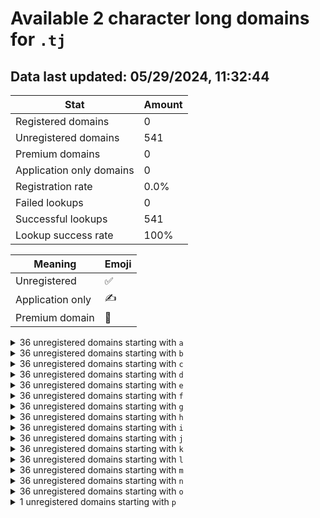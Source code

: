 # Available 2 character long domains for `.tj`

## Data last updated: 05/29/2024, 11:32:44

|Stat|Amount|
|--|--|
|Registered domains|0|
|Unregistered domains|541|
|Premium domains|0|
|Application only domains|0|
|Registration rate|0.0%|
|Failed lookups|0|
|Successful lookups|541|
|Lookup success rate|100%|


|Meaning|Emoji|
|--|--|
|Unregistered|:white_check_mark:|
|Application only|:writing_hand:|
|Premium domain|:gem:|

<details>
<summary>36 unregistered domains starting with <bold><code>a</code></bold></summary>

|Type|Domain|
|--|--|
|:white_check_mark:|`a0.tj`|
|:white_check_mark:|`a1.tj`|
|:white_check_mark:|`a2.tj`|
|:white_check_mark:|`a3.tj`|
|:white_check_mark:|`a4.tj`|
|:white_check_mark:|`a5.tj`|
|:white_check_mark:|`a6.tj`|
|:white_check_mark:|`a7.tj`|
|:white_check_mark:|`a8.tj`|
|:white_check_mark:|`a9.tj`|
|:white_check_mark:|`aa.tj`|
|:white_check_mark:|`ab.tj`|
|:white_check_mark:|`ac.tj`|
|:white_check_mark:|`ad.tj`|
|:white_check_mark:|`ae.tj`|
|:white_check_mark:|`af.tj`|
|:white_check_mark:|`ag.tj`|
|:white_check_mark:|`ah.tj`|
|:white_check_mark:|`ai.tj`|
|:white_check_mark:|`aj.tj`|
|:white_check_mark:|`ak.tj`|
|:white_check_mark:|`al.tj`|
|:white_check_mark:|`am.tj`|
|:white_check_mark:|`an.tj`|
|:white_check_mark:|`ao.tj`|
|:white_check_mark:|`ap.tj`|
|:white_check_mark:|`aq.tj`|
|:white_check_mark:|`ar.tj`|
|:white_check_mark:|`as.tj`|
|:white_check_mark:|`at.tj`|
|:white_check_mark:|`au.tj`|
|:white_check_mark:|`av.tj`|
|:white_check_mark:|`aw.tj`|
|:white_check_mark:|`ax.tj`|
|:white_check_mark:|`ay.tj`|
|:white_check_mark:|`az.tj`|
</details>
<details>
<summary>36 unregistered domains starting with <bold><code>b</code></bold></summary>

|Type|Domain|
|--|--|
|:white_check_mark:|`b0.tj`|
|:white_check_mark:|`b1.tj`|
|:white_check_mark:|`b2.tj`|
|:white_check_mark:|`b3.tj`|
|:white_check_mark:|`b4.tj`|
|:white_check_mark:|`b5.tj`|
|:white_check_mark:|`b6.tj`|
|:white_check_mark:|`b7.tj`|
|:white_check_mark:|`b8.tj`|
|:white_check_mark:|`b9.tj`|
|:white_check_mark:|`ba.tj`|
|:white_check_mark:|`bb.tj`|
|:white_check_mark:|`bc.tj`|
|:white_check_mark:|`bd.tj`|
|:white_check_mark:|`be.tj`|
|:white_check_mark:|`bf.tj`|
|:white_check_mark:|`bg.tj`|
|:white_check_mark:|`bh.tj`|
|:white_check_mark:|`bi.tj`|
|:white_check_mark:|`bj.tj`|
|:white_check_mark:|`bk.tj`|
|:white_check_mark:|`bl.tj`|
|:white_check_mark:|`bm.tj`|
|:white_check_mark:|`bn.tj`|
|:white_check_mark:|`bo.tj`|
|:white_check_mark:|`bp.tj`|
|:white_check_mark:|`bq.tj`|
|:white_check_mark:|`br.tj`|
|:white_check_mark:|`bs.tj`|
|:white_check_mark:|`bt.tj`|
|:white_check_mark:|`bu.tj`|
|:white_check_mark:|`bv.tj`|
|:white_check_mark:|`bw.tj`|
|:white_check_mark:|`bx.tj`|
|:white_check_mark:|`by.tj`|
|:white_check_mark:|`bz.tj`|
</details>
<details>
<summary>36 unregistered domains starting with <bold><code>c</code></bold></summary>

|Type|Domain|
|--|--|
|:white_check_mark:|`c0.tj`|
|:white_check_mark:|`c1.tj`|
|:white_check_mark:|`c2.tj`|
|:white_check_mark:|`c3.tj`|
|:white_check_mark:|`c4.tj`|
|:white_check_mark:|`c5.tj`|
|:white_check_mark:|`c6.tj`|
|:white_check_mark:|`c7.tj`|
|:white_check_mark:|`c8.tj`|
|:white_check_mark:|`c9.tj`|
|:white_check_mark:|`ca.tj`|
|:white_check_mark:|`cb.tj`|
|:white_check_mark:|`cc.tj`|
|:white_check_mark:|`cd.tj`|
|:white_check_mark:|`ce.tj`|
|:white_check_mark:|`cf.tj`|
|:white_check_mark:|`cg.tj`|
|:white_check_mark:|`ch.tj`|
|:white_check_mark:|`ci.tj`|
|:white_check_mark:|`cj.tj`|
|:white_check_mark:|`ck.tj`|
|:white_check_mark:|`cl.tj`|
|:white_check_mark:|`cm.tj`|
|:white_check_mark:|`cn.tj`|
|:white_check_mark:|`co.tj`|
|:white_check_mark:|`cp.tj`|
|:white_check_mark:|`cq.tj`|
|:white_check_mark:|`cr.tj`|
|:white_check_mark:|`cs.tj`|
|:white_check_mark:|`ct.tj`|
|:white_check_mark:|`cu.tj`|
|:white_check_mark:|`cv.tj`|
|:white_check_mark:|`cw.tj`|
|:white_check_mark:|`cx.tj`|
|:white_check_mark:|`cy.tj`|
|:white_check_mark:|`cz.tj`|
</details>
<details>
<summary>36 unregistered domains starting with <bold><code>d</code></bold></summary>

|Type|Domain|
|--|--|
|:white_check_mark:|`d0.tj`|
|:white_check_mark:|`d1.tj`|
|:white_check_mark:|`d2.tj`|
|:white_check_mark:|`d3.tj`|
|:white_check_mark:|`d4.tj`|
|:white_check_mark:|`d5.tj`|
|:white_check_mark:|`d6.tj`|
|:white_check_mark:|`d7.tj`|
|:white_check_mark:|`d8.tj`|
|:white_check_mark:|`d9.tj`|
|:white_check_mark:|`da.tj`|
|:white_check_mark:|`db.tj`|
|:white_check_mark:|`dc.tj`|
|:white_check_mark:|`dd.tj`|
|:white_check_mark:|`de.tj`|
|:white_check_mark:|`df.tj`|
|:white_check_mark:|`dg.tj`|
|:white_check_mark:|`dh.tj`|
|:white_check_mark:|`di.tj`|
|:white_check_mark:|`dj.tj`|
|:white_check_mark:|`dk.tj`|
|:white_check_mark:|`dl.tj`|
|:white_check_mark:|`dm.tj`|
|:white_check_mark:|`dn.tj`|
|:white_check_mark:|`do.tj`|
|:white_check_mark:|`dp.tj`|
|:white_check_mark:|`dq.tj`|
|:white_check_mark:|`dr.tj`|
|:white_check_mark:|`ds.tj`|
|:white_check_mark:|`dt.tj`|
|:white_check_mark:|`du.tj`|
|:white_check_mark:|`dv.tj`|
|:white_check_mark:|`dw.tj`|
|:white_check_mark:|`dx.tj`|
|:white_check_mark:|`dy.tj`|
|:white_check_mark:|`dz.tj`|
</details>
<details>
<summary>36 unregistered domains starting with <bold><code>e</code></bold></summary>

|Type|Domain|
|--|--|
|:white_check_mark:|`e0.tj`|
|:white_check_mark:|`e1.tj`|
|:white_check_mark:|`e2.tj`|
|:white_check_mark:|`e3.tj`|
|:white_check_mark:|`e4.tj`|
|:white_check_mark:|`e5.tj`|
|:white_check_mark:|`e6.tj`|
|:white_check_mark:|`e7.tj`|
|:white_check_mark:|`e8.tj`|
|:white_check_mark:|`e9.tj`|
|:white_check_mark:|`ea.tj`|
|:white_check_mark:|`eb.tj`|
|:white_check_mark:|`ec.tj`|
|:white_check_mark:|`ed.tj`|
|:white_check_mark:|`ee.tj`|
|:white_check_mark:|`ef.tj`|
|:white_check_mark:|`eg.tj`|
|:white_check_mark:|`eh.tj`|
|:white_check_mark:|`ei.tj`|
|:white_check_mark:|`ej.tj`|
|:white_check_mark:|`ek.tj`|
|:white_check_mark:|`el.tj`|
|:white_check_mark:|`em.tj`|
|:white_check_mark:|`en.tj`|
|:white_check_mark:|`eo.tj`|
|:white_check_mark:|`ep.tj`|
|:white_check_mark:|`eq.tj`|
|:white_check_mark:|`er.tj`|
|:white_check_mark:|`es.tj`|
|:white_check_mark:|`et.tj`|
|:white_check_mark:|`eu.tj`|
|:white_check_mark:|`ev.tj`|
|:white_check_mark:|`ew.tj`|
|:white_check_mark:|`ex.tj`|
|:white_check_mark:|`ey.tj`|
|:white_check_mark:|`ez.tj`|
</details>
<details>
<summary>36 unregistered domains starting with <bold><code>f</code></bold></summary>

|Type|Domain|
|--|--|
|:white_check_mark:|`f0.tj`|
|:white_check_mark:|`f1.tj`|
|:white_check_mark:|`f2.tj`|
|:white_check_mark:|`f3.tj`|
|:white_check_mark:|`f4.tj`|
|:white_check_mark:|`f5.tj`|
|:white_check_mark:|`f6.tj`|
|:white_check_mark:|`f7.tj`|
|:white_check_mark:|`f8.tj`|
|:white_check_mark:|`f9.tj`|
|:white_check_mark:|`fa.tj`|
|:white_check_mark:|`fb.tj`|
|:white_check_mark:|`fc.tj`|
|:white_check_mark:|`fd.tj`|
|:white_check_mark:|`fe.tj`|
|:white_check_mark:|`ff.tj`|
|:white_check_mark:|`fg.tj`|
|:white_check_mark:|`fh.tj`|
|:white_check_mark:|`fi.tj`|
|:white_check_mark:|`fj.tj`|
|:white_check_mark:|`fk.tj`|
|:white_check_mark:|`fl.tj`|
|:white_check_mark:|`fm.tj`|
|:white_check_mark:|`fn.tj`|
|:white_check_mark:|`fo.tj`|
|:white_check_mark:|`fp.tj`|
|:white_check_mark:|`fq.tj`|
|:white_check_mark:|`fr.tj`|
|:white_check_mark:|`fs.tj`|
|:white_check_mark:|`ft.tj`|
|:white_check_mark:|`fu.tj`|
|:white_check_mark:|`fv.tj`|
|:white_check_mark:|`fw.tj`|
|:white_check_mark:|`fx.tj`|
|:white_check_mark:|`fy.tj`|
|:white_check_mark:|`fz.tj`|
</details>
<details>
<summary>36 unregistered domains starting with <bold><code>g</code></bold></summary>

|Type|Domain|
|--|--|
|:white_check_mark:|`g0.tj`|
|:white_check_mark:|`g1.tj`|
|:white_check_mark:|`g2.tj`|
|:white_check_mark:|`g3.tj`|
|:white_check_mark:|`g4.tj`|
|:white_check_mark:|`g5.tj`|
|:white_check_mark:|`g6.tj`|
|:white_check_mark:|`g7.tj`|
|:white_check_mark:|`g8.tj`|
|:white_check_mark:|`g9.tj`|
|:white_check_mark:|`ga.tj`|
|:white_check_mark:|`gb.tj`|
|:white_check_mark:|`gc.tj`|
|:white_check_mark:|`gd.tj`|
|:white_check_mark:|`ge.tj`|
|:white_check_mark:|`gf.tj`|
|:white_check_mark:|`gg.tj`|
|:white_check_mark:|`gh.tj`|
|:white_check_mark:|`gi.tj`|
|:white_check_mark:|`gj.tj`|
|:white_check_mark:|`gk.tj`|
|:white_check_mark:|`gl.tj`|
|:white_check_mark:|`gm.tj`|
|:white_check_mark:|`gn.tj`|
|:white_check_mark:|`go.tj`|
|:white_check_mark:|`gp.tj`|
|:white_check_mark:|`gq.tj`|
|:white_check_mark:|`gr.tj`|
|:white_check_mark:|`gs.tj`|
|:white_check_mark:|`gt.tj`|
|:white_check_mark:|`gu.tj`|
|:white_check_mark:|`gv.tj`|
|:white_check_mark:|`gw.tj`|
|:white_check_mark:|`gx.tj`|
|:white_check_mark:|`gy.tj`|
|:white_check_mark:|`gz.tj`|
</details>
<details>
<summary>36 unregistered domains starting with <bold><code>h</code></bold></summary>

|Type|Domain|
|--|--|
|:white_check_mark:|`h0.tj`|
|:white_check_mark:|`h1.tj`|
|:white_check_mark:|`h2.tj`|
|:white_check_mark:|`h3.tj`|
|:white_check_mark:|`h4.tj`|
|:white_check_mark:|`h5.tj`|
|:white_check_mark:|`h6.tj`|
|:white_check_mark:|`h7.tj`|
|:white_check_mark:|`h8.tj`|
|:white_check_mark:|`h9.tj`|
|:white_check_mark:|`ha.tj`|
|:white_check_mark:|`hb.tj`|
|:white_check_mark:|`hc.tj`|
|:white_check_mark:|`hd.tj`|
|:white_check_mark:|`he.tj`|
|:white_check_mark:|`hf.tj`|
|:white_check_mark:|`hg.tj`|
|:white_check_mark:|`hh.tj`|
|:white_check_mark:|`hi.tj`|
|:white_check_mark:|`hj.tj`|
|:white_check_mark:|`hk.tj`|
|:white_check_mark:|`hl.tj`|
|:white_check_mark:|`hm.tj`|
|:white_check_mark:|`hn.tj`|
|:white_check_mark:|`ho.tj`|
|:white_check_mark:|`hp.tj`|
|:white_check_mark:|`hq.tj`|
|:white_check_mark:|`hr.tj`|
|:white_check_mark:|`hs.tj`|
|:white_check_mark:|`ht.tj`|
|:white_check_mark:|`hu.tj`|
|:white_check_mark:|`hv.tj`|
|:white_check_mark:|`hw.tj`|
|:white_check_mark:|`hx.tj`|
|:white_check_mark:|`hy.tj`|
|:white_check_mark:|`hz.tj`|
</details>
<details>
<summary>36 unregistered domains starting with <bold><code>i</code></bold></summary>

|Type|Domain|
|--|--|
|:white_check_mark:|`i0.tj`|
|:white_check_mark:|`i1.tj`|
|:white_check_mark:|`i2.tj`|
|:white_check_mark:|`i3.tj`|
|:white_check_mark:|`i4.tj`|
|:white_check_mark:|`i5.tj`|
|:white_check_mark:|`i6.tj`|
|:white_check_mark:|`i7.tj`|
|:white_check_mark:|`i8.tj`|
|:white_check_mark:|`i9.tj`|
|:white_check_mark:|`ia.tj`|
|:white_check_mark:|`ib.tj`|
|:white_check_mark:|`ic.tj`|
|:white_check_mark:|`id.tj`|
|:white_check_mark:|`ie.tj`|
|:white_check_mark:|`if.tj`|
|:white_check_mark:|`ig.tj`|
|:white_check_mark:|`ih.tj`|
|:white_check_mark:|`ii.tj`|
|:white_check_mark:|`ij.tj`|
|:white_check_mark:|`ik.tj`|
|:white_check_mark:|`il.tj`|
|:white_check_mark:|`im.tj`|
|:white_check_mark:|`in.tj`|
|:white_check_mark:|`io.tj`|
|:white_check_mark:|`ip.tj`|
|:white_check_mark:|`iq.tj`|
|:white_check_mark:|`ir.tj`|
|:white_check_mark:|`is.tj`|
|:white_check_mark:|`it.tj`|
|:white_check_mark:|`iu.tj`|
|:white_check_mark:|`iv.tj`|
|:white_check_mark:|`iw.tj`|
|:white_check_mark:|`ix.tj`|
|:white_check_mark:|`iy.tj`|
|:white_check_mark:|`iz.tj`|
</details>
<details>
<summary>36 unregistered domains starting with <bold><code>j</code></bold></summary>

|Type|Domain|
|--|--|
|:white_check_mark:|`j0.tj`|
|:white_check_mark:|`j1.tj`|
|:white_check_mark:|`j2.tj`|
|:white_check_mark:|`j3.tj`|
|:white_check_mark:|`j4.tj`|
|:white_check_mark:|`j5.tj`|
|:white_check_mark:|`j6.tj`|
|:white_check_mark:|`j7.tj`|
|:white_check_mark:|`j8.tj`|
|:white_check_mark:|`j9.tj`|
|:white_check_mark:|`ja.tj`|
|:white_check_mark:|`jb.tj`|
|:white_check_mark:|`jc.tj`|
|:white_check_mark:|`jd.tj`|
|:white_check_mark:|`je.tj`|
|:white_check_mark:|`jf.tj`|
|:white_check_mark:|`jg.tj`|
|:white_check_mark:|`jh.tj`|
|:white_check_mark:|`ji.tj`|
|:white_check_mark:|`jj.tj`|
|:white_check_mark:|`jk.tj`|
|:white_check_mark:|`jl.tj`|
|:white_check_mark:|`jm.tj`|
|:white_check_mark:|`jn.tj`|
|:white_check_mark:|`jo.tj`|
|:white_check_mark:|`jp.tj`|
|:white_check_mark:|`jq.tj`|
|:white_check_mark:|`jr.tj`|
|:white_check_mark:|`js.tj`|
|:white_check_mark:|`jt.tj`|
|:white_check_mark:|`ju.tj`|
|:white_check_mark:|`jv.tj`|
|:white_check_mark:|`jw.tj`|
|:white_check_mark:|`jx.tj`|
|:white_check_mark:|`jy.tj`|
|:white_check_mark:|`jz.tj`|
</details>
<details>
<summary>36 unregistered domains starting with <bold><code>k</code></bold></summary>

|Type|Domain|
|--|--|
|:white_check_mark:|`k0.tj`|
|:white_check_mark:|`k1.tj`|
|:white_check_mark:|`k2.tj`|
|:white_check_mark:|`k3.tj`|
|:white_check_mark:|`k4.tj`|
|:white_check_mark:|`k5.tj`|
|:white_check_mark:|`k6.tj`|
|:white_check_mark:|`k7.tj`|
|:white_check_mark:|`k8.tj`|
|:white_check_mark:|`k9.tj`|
|:white_check_mark:|`ka.tj`|
|:white_check_mark:|`kb.tj`|
|:white_check_mark:|`kc.tj`|
|:white_check_mark:|`kd.tj`|
|:white_check_mark:|`ke.tj`|
|:white_check_mark:|`kf.tj`|
|:white_check_mark:|`kg.tj`|
|:white_check_mark:|`kh.tj`|
|:white_check_mark:|`ki.tj`|
|:white_check_mark:|`kj.tj`|
|:white_check_mark:|`kk.tj`|
|:white_check_mark:|`kl.tj`|
|:white_check_mark:|`km.tj`|
|:white_check_mark:|`kn.tj`|
|:white_check_mark:|`ko.tj`|
|:white_check_mark:|`kp.tj`|
|:white_check_mark:|`kq.tj`|
|:white_check_mark:|`kr.tj`|
|:white_check_mark:|`ks.tj`|
|:white_check_mark:|`kt.tj`|
|:white_check_mark:|`ku.tj`|
|:white_check_mark:|`kv.tj`|
|:white_check_mark:|`kw.tj`|
|:white_check_mark:|`kx.tj`|
|:white_check_mark:|`ky.tj`|
|:white_check_mark:|`kz.tj`|
</details>
<details>
<summary>36 unregistered domains starting with <bold><code>l</code></bold></summary>

|Type|Domain|
|--|--|
|:white_check_mark:|`l0.tj`|
|:white_check_mark:|`l1.tj`|
|:white_check_mark:|`l2.tj`|
|:white_check_mark:|`l3.tj`|
|:white_check_mark:|`l4.tj`|
|:white_check_mark:|`l5.tj`|
|:white_check_mark:|`l6.tj`|
|:white_check_mark:|`l7.tj`|
|:white_check_mark:|`l8.tj`|
|:white_check_mark:|`l9.tj`|
|:white_check_mark:|`la.tj`|
|:white_check_mark:|`lb.tj`|
|:white_check_mark:|`lc.tj`|
|:white_check_mark:|`ld.tj`|
|:white_check_mark:|`le.tj`|
|:white_check_mark:|`lf.tj`|
|:white_check_mark:|`lg.tj`|
|:white_check_mark:|`lh.tj`|
|:white_check_mark:|`li.tj`|
|:white_check_mark:|`lj.tj`|
|:white_check_mark:|`lk.tj`|
|:white_check_mark:|`ll.tj`|
|:white_check_mark:|`lm.tj`|
|:white_check_mark:|`ln.tj`|
|:white_check_mark:|`lo.tj`|
|:white_check_mark:|`lp.tj`|
|:white_check_mark:|`lq.tj`|
|:white_check_mark:|`lr.tj`|
|:white_check_mark:|`ls.tj`|
|:white_check_mark:|`lt.tj`|
|:white_check_mark:|`lu.tj`|
|:white_check_mark:|`lv.tj`|
|:white_check_mark:|`lw.tj`|
|:white_check_mark:|`lx.tj`|
|:white_check_mark:|`ly.tj`|
|:white_check_mark:|`lz.tj`|
</details>
<details>
<summary>36 unregistered domains starting with <bold><code>m</code></bold></summary>

|Type|Domain|
|--|--|
|:white_check_mark:|`m0.tj`|
|:white_check_mark:|`m1.tj`|
|:white_check_mark:|`m2.tj`|
|:white_check_mark:|`m3.tj`|
|:white_check_mark:|`m4.tj`|
|:white_check_mark:|`m5.tj`|
|:white_check_mark:|`m6.tj`|
|:white_check_mark:|`m7.tj`|
|:white_check_mark:|`m8.tj`|
|:white_check_mark:|`m9.tj`|
|:white_check_mark:|`ma.tj`|
|:white_check_mark:|`mb.tj`|
|:white_check_mark:|`mc.tj`|
|:white_check_mark:|`md.tj`|
|:white_check_mark:|`me.tj`|
|:white_check_mark:|`mf.tj`|
|:white_check_mark:|`mg.tj`|
|:white_check_mark:|`mh.tj`|
|:white_check_mark:|`mi.tj`|
|:white_check_mark:|`mj.tj`|
|:white_check_mark:|`mk.tj`|
|:white_check_mark:|`ml.tj`|
|:white_check_mark:|`mm.tj`|
|:white_check_mark:|`mn.tj`|
|:white_check_mark:|`mo.tj`|
|:white_check_mark:|`mp.tj`|
|:white_check_mark:|`mq.tj`|
|:white_check_mark:|`mr.tj`|
|:white_check_mark:|`ms.tj`|
|:white_check_mark:|`mt.tj`|
|:white_check_mark:|`mu.tj`|
|:white_check_mark:|`mv.tj`|
|:white_check_mark:|`mw.tj`|
|:white_check_mark:|`mx.tj`|
|:white_check_mark:|`my.tj`|
|:white_check_mark:|`mz.tj`|
</details>
<details>
<summary>36 unregistered domains starting with <bold><code>n</code></bold></summary>

|Type|Domain|
|--|--|
|:white_check_mark:|`n0.tj`|
|:white_check_mark:|`n1.tj`|
|:white_check_mark:|`n2.tj`|
|:white_check_mark:|`n3.tj`|
|:white_check_mark:|`n4.tj`|
|:white_check_mark:|`n5.tj`|
|:white_check_mark:|`n6.tj`|
|:white_check_mark:|`n7.tj`|
|:white_check_mark:|`n8.tj`|
|:white_check_mark:|`n9.tj`|
|:white_check_mark:|`na.tj`|
|:white_check_mark:|`nb.tj`|
|:white_check_mark:|`nc.tj`|
|:white_check_mark:|`nd.tj`|
|:white_check_mark:|`ne.tj`|
|:white_check_mark:|`nf.tj`|
|:white_check_mark:|`ng.tj`|
|:white_check_mark:|`nh.tj`|
|:white_check_mark:|`ni.tj`|
|:white_check_mark:|`nj.tj`|
|:white_check_mark:|`nk.tj`|
|:white_check_mark:|`nl.tj`|
|:white_check_mark:|`nm.tj`|
|:white_check_mark:|`nn.tj`|
|:white_check_mark:|`no.tj`|
|:white_check_mark:|`np.tj`|
|:white_check_mark:|`nq.tj`|
|:white_check_mark:|`nr.tj`|
|:white_check_mark:|`ns.tj`|
|:white_check_mark:|`nt.tj`|
|:white_check_mark:|`nu.tj`|
|:white_check_mark:|`nv.tj`|
|:white_check_mark:|`nw.tj`|
|:white_check_mark:|`nx.tj`|
|:white_check_mark:|`ny.tj`|
|:white_check_mark:|`nz.tj`|
</details>
<details>
<summary>36 unregistered domains starting with <bold><code>o</code></bold></summary>

|Type|Domain|
|--|--|
|:white_check_mark:|`o0.tj`|
|:white_check_mark:|`o1.tj`|
|:white_check_mark:|`o2.tj`|
|:white_check_mark:|`o3.tj`|
|:white_check_mark:|`o4.tj`|
|:white_check_mark:|`o5.tj`|
|:white_check_mark:|`o6.tj`|
|:white_check_mark:|`o7.tj`|
|:white_check_mark:|`o8.tj`|
|:white_check_mark:|`o9.tj`|
|:white_check_mark:|`oa.tj`|
|:white_check_mark:|`ob.tj`|
|:white_check_mark:|`oc.tj`|
|:white_check_mark:|`od.tj`|
|:white_check_mark:|`oe.tj`|
|:white_check_mark:|`of.tj`|
|:white_check_mark:|`og.tj`|
|:white_check_mark:|`oh.tj`|
|:white_check_mark:|`oi.tj`|
|:white_check_mark:|`oj.tj`|
|:white_check_mark:|`ok.tj`|
|:white_check_mark:|`ol.tj`|
|:white_check_mark:|`om.tj`|
|:white_check_mark:|`on.tj`|
|:white_check_mark:|`oo.tj`|
|:white_check_mark:|`op.tj`|
|:white_check_mark:|`oq.tj`|
|:white_check_mark:|`or.tj`|
|:white_check_mark:|`os.tj`|
|:white_check_mark:|`ot.tj`|
|:white_check_mark:|`ou.tj`|
|:white_check_mark:|`ov.tj`|
|:white_check_mark:|`ow.tj`|
|:white_check_mark:|`ox.tj`|
|:white_check_mark:|`oy.tj`|
|:white_check_mark:|`oz.tj`|
</details>
<details>
<summary>1 unregistered domains starting with <bold><code>p</code></bold></summary>

|Type|Domain|
|--|--|
|:white_check_mark:|`pa.tj`|
</details>